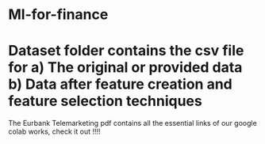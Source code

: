 # Ml-for-finance

# Dataset folder contains the csv file for a) The original or provided data b) Data after feature creation and feature selection techniques

The Eurbank Telemarketing pdf contains all the essential links of our google colab works, check it out !!!!

